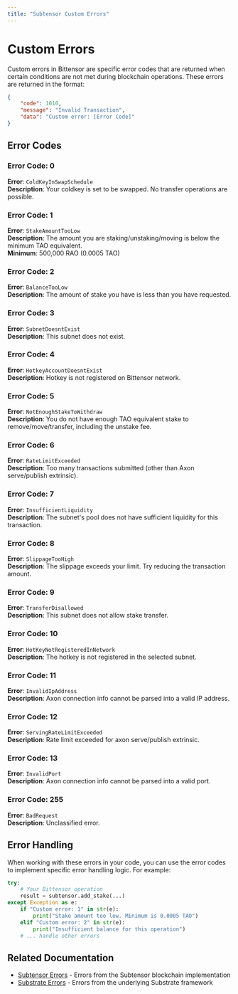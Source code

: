 ```yaml
---
title: "Subtensor Custom Errors"
---
```


# Custom Errors

Custom errors in Bittensor are specific error codes that are returned when certain conditions are not met during blockchain operations. These errors are returned in the format:

```json
{
    "code": 1010,
    "message": "Invalid Transaction",
    "data": "Custom error: [Error Code]"
}
```

## Error Codes

### Error Code: 0
**Error**: `ColdKeyInSwapSchedule`  
**Description**: Your coldkey is set to be swapped. No transfer operations are possible.

### Error Code: 1
**Error**: `StakeAmountTooLow`  
**Description**: The amount you are staking/unstaking/moving is below the minimum TAO equivalent.  
**Minimum**: 500,000 RAO (0.0005 TAO)

### Error Code: 2
**Error**: `BalanceTooLow`  
**Description**: The amount of stake you have is less than you have requested.

### Error Code: 3
**Error**: `SubnetDoesntExist`  
**Description**: This subnet does not exist.

### Error Code: 4
**Error**: `HotkeyAccountDoesntExist`  
**Description**: Hotkey is not registered on Bittensor network.

### Error Code: 5
**Error**: `NotEnoughStakeToWithdraw`  
**Description**: You do not have enough TAO equivalent stake to remove/move/transfer, including the unstake fee.

### Error Code: 6
**Error**: `RateLimitExceeded`  
**Description**: Too many transactions submitted (other than Axon serve/publish extrinsic).

### Error Code: 7
**Error**: `InsufficientLiquidity`  
**Description**: The subnet's pool does not have sufficient liquidity for this transaction.

### Error Code: 8
**Error**: `SlippageTooHigh`  
**Description**: The slippage exceeds your limit. Try reducing the transaction amount.

### Error Code: 9
**Error**: `TransferDisallowed`  
**Description**: This subnet does not allow stake transfer.

### Error Code: 10
**Error**: `HotKeyNotRegisteredInNetwork`  
**Description**: The hotkey is not registered in the selected subnet.

### Error Code: 11
**Error**: `InvalidIpAddress`  
**Description**: Axon connection info cannot be parsed into a valid IP address.

### Error Code: 12
**Error**: `ServingRateLimitExceeded`  
**Description**: Rate limit exceeded for axon serve/publish extrinsic.

### Error Code: 13
**Error**: `InvalidPort`  
**Description**: Axon connection info cannot be parsed into a valid port.

### Error Code: 255
**Error**: `BadRequest`  
**Description**: Unclassified error.

## Error Handling

When working with these errors in your code, you can use the error codes to implement specific error handling logic. For example:

```python
try:
    # Your Bittensor operation
    result = subtensor.add_stake(...)
except Exception as e:
    if "Custom error: 1" in str(e):
        print("Stake amount too low. Minimum is 0.0005 TAO")
    elif "Custom error: 2" in str(e):
        print("Insufficient balance for this operation")
    # ... handle other errors
```

## Related Documentation

- [Subtensor Errors](./subtensor.md) - Errors from the Subtensor blockchain implementation
- [Substrate Errors](./substrate.md) - Errors from the underlying Substrate framework 